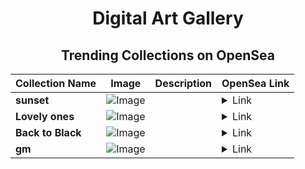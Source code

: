 <div align="center">

# Digital Art Gallery

## Trending Collections on OpenSea

| Collection Name                       | Image                                                                                     | Description                       | OpenSea Link                                                                                          |
|---------------------------------------|-------------------------------------------------------------------------------------------|-----------------------------------|--------------------------------------------------------------------------------------------------------|
| **sunset** | ![Image](https://i.seadn.io/s/raw/files/755dbedd00baa63f6e5614c945036b33.jpg?w=500&auto=format?w=200&auto=format) |  | <details><summary>Link</summary>[sunset](https://opensea.io/collection/sunset-877)</details> |
| **Lovely ones** | ![Image](https://i.seadn.io/s/raw/files/7fca82fc53e05277caf1e1cec441d71c.jpg?w=500&auto=format?w=200&auto=format) |  | <details><summary>Link</summary>[Lovely ones](https://opensea.io/collection/lovely-ones)</details> |
| **Back to Black** | ![Image](https://i.seadn.io/s/raw/files/6499adec5eae070c327994c7f6d2baa1.jpg?w=500&auto=format?w=200&auto=format) |  | <details><summary>Link</summary>[Back to Black](https://opensea.io/collection/back-to-black-4)</details> |
| **gm** | ![Image](https://i.seadn.io/s/raw/files/a5a9c625f245e377628d3deb6d33aa71.jpg?w=500&auto=format?w=200&auto=format) |  | <details><summary>Link</summary>[gm](https://opensea.io/collection/gm-595)</details> |

</div>